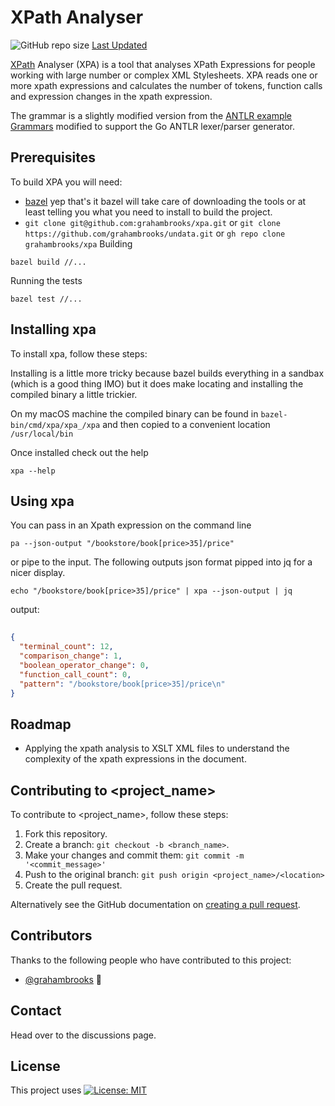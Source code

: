 # XPath Analyser

![GitHub repo size](https://img.shields.io/github/repo-size/grahambrooks/xpa) [Last Updated](https://img.shields.io/github/last-commit/grahambrooks/xpa)

[XPath](https://www.w3.org/2002/11/xquery-xpath-applets/xpath-bnf.html) Analyser (XPA) is a tool that analyses XPath Expressions for people working with large number or complex XML Stylesheets.
XPA reads one or more xpath expressions and calculates the number of tokens, function calls and expression changes in the xpath expression.

The grammar is a slightly modified version from the [ANTLR example Grammars](https://github.com/antlr/grammars-v4/tree/master/xpath/xpath31) modified to support the Go ANTLR lexer/parser generator.

## Prerequisites

To build XPA you will need:
* [bazel](https://bazel.build) yep that's it bazel will take care of downloading the tools or at least telling you what you need to install to build the project.
* `git clone git@github.com:grahambrooks/xpa.git` or `git clone https://github.com/grahambrooks/undata.git` or `gh repo clone grahambrooks/xpa`
Building

```
bazel build //...

```

Running the tests

```
bazel test //...

```

## Installing xpa

To install xpa, follow these steps:

Installing is a little more tricky because bazel builds everything in a sandbax (which is a good thing IMO) but it does make locating and installing the compiled binary a little trickier.

On my macOS machine the compiled binary can be found in `bazel-bin/cmd/xpa/xpa_/xpa` and then copied to a convenient location `/usr/local/bin`

Once installed check out the help

```
xpa --help

```

## Using xpa

You can pass in an Xpath expression on the command line

```
pa --json-output "/bookstore/book[price>35]/price" 

``` 

or pipe to the input. The following outputs json format pipped into jq for a nicer display.

```
echo "/bookstore/book[price>35]/price" | xpa --json-output | jq 
```

output:
```json
                      
{
  "terminal_count": 12,
  "comparison_change": 1,
  "boolean_operator_change": 0,
  "function_call_count": 0,
  "pattern": "/bookstore/book[price>35]/price\n"
}
```

## Roadmap

* Applying the xpath analysis to XSLT XML files to understand the complexity of the xpath expressions in the document.

## Contributing to <project_name>

To contribute to <project_name>, follow these steps:

1. Fork this repository.
2. Create a branch: `git checkout -b <branch_name>`.
3. Make your changes and commit them: `git commit -m '<commit_message>'`
4. Push to the original branch: `git push origin <project_name>/<location>`
5. Create the pull request.

Alternatively see the GitHub documentation on [creating a pull request](https://help.github.com/en/github/collaborating-with-issues-and-pull-requests/creating-a-pull-request).

## Contributors

Thanks to the following people who have contributed to this project:

* [@grahambrooks](https://github.com/grahambrooks) 📖

## Contact

Head over to the discussions page.

## License

This project uses [![License: MIT](https://img.shields.io/badge/License-MIT-yellow.svg)](https://opensource.org/licenses/MIT)